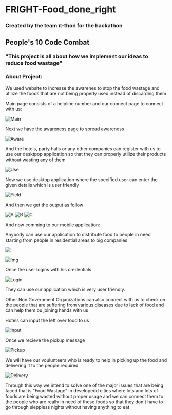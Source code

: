 # FRIGHT-Food_done_right

### Created by the team π-thon for the hackathon 
## People's 10 Code Combat 

### "This project is all about how we implement our ideas to reduce food wastage"

### About Project:

We used website to increase the awarenes to stop the food wastage and utilize the foods that are not being properly used instead of discarding them

Main page consists of a helpline number and our connect page to connect with us:

![Main](https://github.com/manishgowdans2/FRIGHT-Food_Done_Right/blob/main/FRIGHT_MOBILE_APPLICATION/screenshot/Screenshot%20(297).png)

Next we have the awareness page to spread awareness

![Aware](https://github.com/manishgowdans2/FRIGHT-Food_Done_Right/blob/main/FRIGHT_MOBILE_APPLICATION/screenshot/Screenshot%20(298).png)

And the hotels, party halls or any other companies can register with us to use our desktpop application so that they can properly utilize their products without wasting any of them

![Use](https://github.com/manishgowdans2/FRIGHT-Food_Done_Right/blob/main/FRIGHT_MOBILE_APPLICATION/screenshot/Screenshot%20(300).png)

Now we use desktop application where the specified user can enter the given details which is user friendly

![Yield](https://github.com/manishgowdans2/FRIGHT-Food_Done_Right/blob/main/FRIGHT_MOBILE_APPLICATION/screenshot/Screenshot%20(301).png)

And then we get the output as follow

![A](https://github.com/manishgowdans2/FRIGHT-Food_Done_Right/blob/main/FRIGHT_MOBILE_APPLICATION/screenshot/forecast.png)
![B](https://github.com/manishgowdans2/FRIGHT-Food_Done_Right/blob/main/FRIGHT_MOBILE_APPLICATION/screenshot/forecast2.png)
![C](https://github.com/manishgowdans2/FRIGHT-Food_Done_Right/blob/main/FRIGHT_MOBILE_APPLICATION/screenshot/WhatsApp%20Image%202022-11-02%20at%2015.59.48.jpeg)

And now comming to our mobile application:

Anybody can use our application to distribute food to people in need starting from people in residential areas to big companies

<img src="https://github.com/manishgowdans2/FRIGHT-Food_Done_Right/blob/main/FRIGHT_MOBILE_APPLICATION/screenshot/WhatsApp%20Image%202022-11-04%20at%2006.47.40%20(1).jpeg">

![Img](https://github.com/manishgowdans2/FRIGHT-Food_Done_Right/blob/main/FRIGHT_MOBILE_APPLICATION/screenshot/WhatsApp%20Image%202022-11-04%20at%2006.47.40%20(1).jpeg)

Once the user logins with his credentials

![Login](https://github.com/manishgowdans2/FRIGHT-Food_Done_Right/blob/main/FRIGHT_MOBILE_APPLICATION/screenshot/WhatsApp%20Image%202022-11-04%20at%2006.47.40.jpeg)

They can use our application which is very user friendly.

Other Non Government Organizations can also connect with us to check on the people that are suffering from various diseases due to lack of food and can help them bu joining hands with us

Hotels can input the left over food to us 

![Input](https://github.com/manishgowdans2/FRIGHT-Food_Done_Right/blob/main/FRIGHT_MOBILE_APPLICATION/screenshot/WhatsApp%20Image%202022-11-04%20at%2006.47.39%20(2).jpeg)

Once we recieve the pickup message

![Pickup](https://github.com/manishgowdans2/FRIGHT-Food_Done_Right/blob/main/FRIGHT_MOBILE_APPLICATION/screenshot/WhatsApp%20Image%202022-11-04%20at%2006.47.39%20(1).jpeg)

We will have our voulunteers who is ready to help in picking up the food and delivering it to the people required

![Delivery](https://github.com/manishgowdans2/FRIGHT-Food_Done_Right/blob/main/FRIGHT_MOBILE_APPLICATION/screenshot/WhatsApp%20Image%202022-11-04%20at%2006.47.39%20(3).jpeg)

Through this way we intend to solve one of the major issues that are being faced that is "Food Wastage" in developedd cities where lots and lots of foods are being wasted without proper usage and we can connect them to the people who are really in need of these foods so that they don't have to go through sleppless nights without having anything to eat
